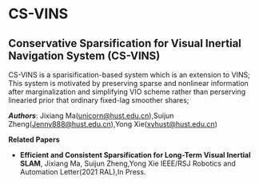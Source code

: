 # CS-VINS
## Conservative Sparsification for Visual Inertial Navigation System (CS-VINS)

CS-VINS is a sparisification-based system which is an extension to VINS; This system is motivated by preserving sparse and nonlinear information after marginalization and simplifying VIO scheme rather than perserving linearied prior that ordinary fixed-lag smoother shares;

***Authors***: Jixiang Ma(unicorn@hust.edu.cn),Suijun Zheng(Jenny888@hust.edu.cn),Yong Xie(xyhust@hust.edu.cn)

**Related Papers**
* **Efficient and Consistent Sparsification for Long-Term Visual Inertial SLAM**, Jixiang Ma, Suijun Zheng,Yong Xie IEEE/RSJ Robotics and Automation Letter(2021 RAL),In Press.
